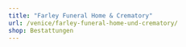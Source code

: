 ```yaml
---
title: "Farley Funeral Home & Crematory"
url: /venice/farley-funeral-home-und-crematory/
shop: Bestattungen
---
```

